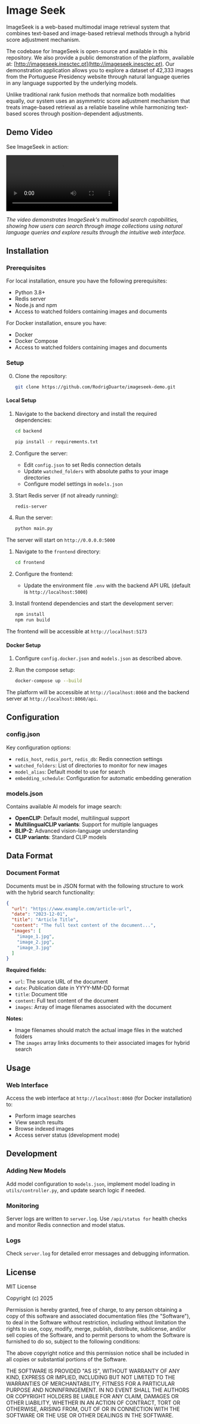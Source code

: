 # Image Seek

ImageSeek is a web-based multimodal image retrieval system that combines text-based and image-based retrieval methods through a hybrid score adjustment mechanism.

The codebase for ImageSeek is open-source and available in this repository. We also provide a public demonstration of the platform, available at: [http://imageseek.inesctec.pt](http://imageseek.inesctec.pt). Our demonstration application allows you to explore a dataset of 42,333 images from the Portuguese Presidency website through natural language queries in any language supported by the underlying models.

Unlike traditional rank fusion methods that normalize both modalities equally, our system uses an asymmetric score adjustment mechanism that treats image-based retrieval as a reliable baseline while harmonizing text-based scores through position-dependent adjustments.

## Demo Video

See ImageSeek in action:

![ImageSeek](https://github.com/RodrigDuarte/imageseek-demo/blob/fcab364fcb0d0d697910fcda430a076a77adc327/ImageSeek.mp4)

*The video demonstrates ImageSeek's multimodal search capabilities, showing how users can search through image collections using natural language queries and explore results through the intuitive web interface.*

## Installation

### Prerequisites

For local installation, ensure you have the following prerequisites:
- Python 3.8+
- Redis server
- Node.js and npm
- Access to watched folders containing images and documents

For Docker installation, ensure you have:
- Docker
- Docker Compose
- Access to watched folders containing images and documents

### Setup
0. Clone the repository:

   ```bash
   git clone https://github.com/RodrigDuarte/imageseek-demo.git
   ```
#### Local Setup

1. Navigate to the backend directory and install the required dependencies:

   ```bash
   cd backend 

   pip install -r requirements.txt
   ```

2. Configure the server:
   - Edit `config.json` to set Redis connection details
   - Update `watched_folders` with absolute paths to your image directories
   - Configure model settings in `models.json`

3. Start Redis server (if not already running):

   ```bash
   redis-server
   ```

4. Run the server:

   ```bash
   python main.py
   ```

The server will start on `http://0.0.0.0:5000`

1. Navigate to the `frontend` directory:

   ```bash
   cd frontend
   ```
2. Configure the frontend:
   - Update the environment file `.env` with the backend API URL (default is `http://localhost:5000`)

3. Install frontend dependencies and start the development server:

   ```bash  
   npm install
   npm run build
   ```

The frontend will be accessible at `http://localhost:5173`

#### Docker Setup

1. Configure `config.docker.json` and `models.json` as described above.

2. Run the compose setup:

   ```bash
   docker-compose up --build
   ```

The platform will be accessible at `http://localhost:8060` and the backend server at `http://localhost:8060/api`.

## Configuration

### config.json

Key configuration options:

- `redis_host`, `redis_port`, `redis_db`: Redis connection settings
- `watched_folders`: List of directories to monitor for new images
- `model_alias`: Default model to use for search
- `embedding_schedule`: Configuration for automatic embedding generation

### models.json

Contains available AI models for image search:

- **OpenCLIP**: Default model, multilingual support
- **MultilingualCLIP variants**: Support for multiple languages
- **BLIP-2**: Advanced vision-language understanding
- **CLIP variants**: Standard CLIP models

## Data Format

### Document Format

Documents must be in JSON format with the following structure to work with the hybrid search functionality:

```json
{
  "url": "https://www.example.com/article-url",
  "date": "2023-12-01",
  "title": "Article Title",
  "content": "The full text content of the document...",
  "images": [
    "image_1.jpg",
    "image_2.jpg",
    "image_3.jpg"
  ]
}
```

**Required fields:**

- `url`: The source URL of the document
- `date`: Publication date in YYYY-MM-DD format
- `title`: Document title
- `content`: Full text content of the document
- `images`: Array of image filenames associated with the document

**Notes:**

- Image filenames should match the actual image files in the watched folders
- The `images` array links documents to their associated images for hybrid search

## Usage

### Web Interface

Access the web interface at `http://localhost:8060` (for Docker installation) to:

- Perform image searches
- View search results
- Browse indexed images
- Access server status (development mode)

## Development

### Adding New Models

Add model configuration to `models.json`, implement model loading in `utils/controller.py`, and update search logic if needed.

### Monitoring

Server logs are written to `server.log`. Use `/api/status for` health checks and monitor Redis connection and model status.

### Logs

Check `server.log` for detailed error messages and debugging information.

## License

MIT License

Copyright (c) 2025

Permission is hereby granted, free of charge, to any person obtaining a copy
of this software and associated documentation files (the "Software"), to deal
in the Software without restriction, including without limitation the rights
to use, copy, modify, merge, publish, distribute, sublicense, and/or sell
copies of the Software, and to permit persons to whom the Software is
furnished to do so, subject to the following conditions:

The above copyright notice and this permission notice shall be included in all
copies or substantial portions of the Software.

THE SOFTWARE IS PROVIDED "AS IS", WITHOUT WARRANTY OF ANY KIND, EXPRESS OR
IMPLIED, INCLUDING BUT NOT LIMITED TO THE WARRANTIES OF MERCHANTABILITY,
FITNESS FOR A PARTICULAR PURPOSE AND NONINFRINGEMENT. IN NO EVENT SHALL THE
AUTHORS OR COPYRIGHT HOLDERS BE LIABLE FOR ANY CLAIM, DAMAGES OR OTHER
LIABILITY, WHETHER IN AN ACTION OF CONTRACT, TORT OR OTHERWISE, ARISING FROM,
OUT OF OR IN CONNECTION WITH THE SOFTWARE OR THE USE OR OTHER DEALINGS IN THE
SOFTWARE.
